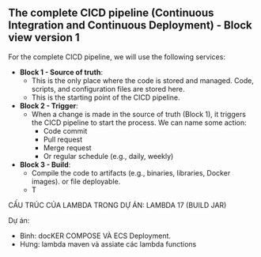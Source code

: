 ## **The complete CICD pipeline (Continuous Integration and Continuous Deployment) - Block view version 1**

For the complete CICD pipeline, we will use the following services:
- **Block 1 - Source of truth**:
    - This is the only place where the code is stored and managed. Code, scripts, and configuration files are stored here.
    - This is the starting point of the CICD pipeline.
- **Block 2 - Trigger**:
    - When a change is made in the source of truth (Block 1), it triggers the CICD pipeline to start the process. We can name some action:
        - Code commit
        - Pull request
        - Merge request
        - Or regular schedule (e.g., daily, weekly)
- **Block 3 - Build**:
    - Compile the code to artifacts (e.g., binaries, libraries, Docker images). or file deployable.
    - T



CẤU TRÚC CỦA LAMBDA TRONG DỰ ÁN: LAMBDA 17 (BUILD JAR)


Dự án:
- Bình:  docKER COMPOSE VÀ ECS Deployment.
- Hưng: lambda maven và assiate các lambda functions